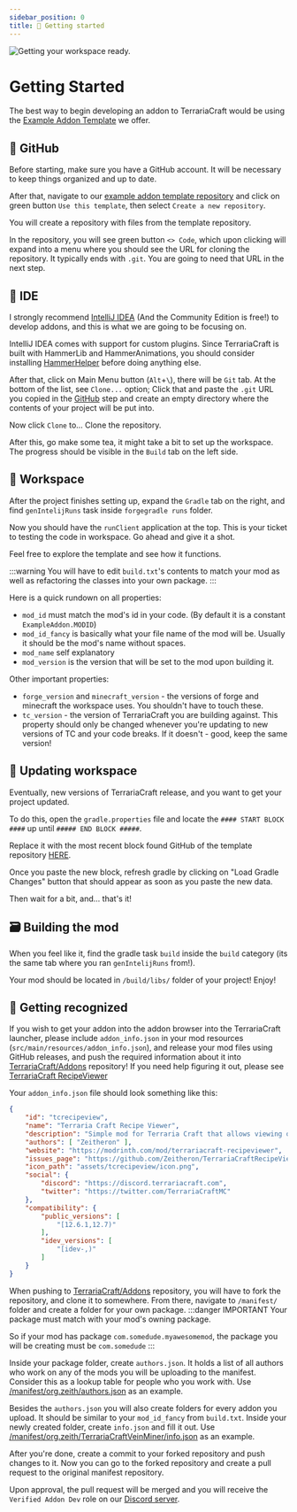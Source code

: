 ```yaml
---
sidebar_position: 0
title: 🌳 Getting started
---
```


![Getting your workspace ready.](https://assets.terrariacraft.com/media/header.webp)
# Getting Started

The best way to begin developing an addon to TerrariaCraft would be using the [Example Addon Template](https://github.com/TerrariaCraft/ExampleAddon) we offer.

## 🐙 GitHub

Before starting, make sure you have a GitHub account. It will be necessary to keep things organized and up to date.

After that, navigate to our [example addon template repository](https://github.com/TerrariaCraft/ExampleAddon) and click on green button `Use this template`, then select `Create a new repository`.

You will create a repository with files from the template repository.

In the repository, you will see green button `<> Code`, which upon clicking will expand into a menu where you should see the URL for cloning the repository. It typically ends with `.git`. You are going to need that URL in the next step.

## 🧠 IDE

I strongly recommend [IntelliJ IDEA](https://www.jetbrains.com/idea/download/?section=windows#download-block) (And the Community Edition is free!) to develop addons, and this is what we are going to be focusing on.

IntelliJ IDEA comes with support for custom plugins. Since TerrariaCraft is built with HammerLib and HammerAnimations, you should consider installing [HammerHelper](../misc/hammerhelper) before doing anything else.

After that, click on Main Menu button (`Alt`+`\`), there will be `Git` tab. At the bottom of the list, see `Clone...` option; Click that and paste the `.git` URL you copied in the [GitHub](#github) step and create an empty directory where the contents of your project will be put into.

Now click `Clone` to... Clone the repository.

After this, go make some tea, it might take a bit to set up the workspace.
The progress should be visible in the `Build` tab on the left side.

## 📁 Workspace

After the project finishes setting up, expand the `Gradle` tab on the right, and find `genIntelijRuns` task inside `forgegradle runs` folder.

Now you should have the `runClient` application at the top. This is your ticket to testing the code in workspace. Go ahead and give it a shot.

Feel free to explore the template and see how it functions.

:::warning
You will have to edit `build.txt`'s contents to match your mod as well as refactoring the classes into your own package.
:::

Here is a quick rundown on all properties:
- `mod_id` must match the mod's id in your code. (By default it is a constant `ExampleAddon.MODID`)
- `mod_id_fancy` is basically what your file name of the mod will be. Usually it should be the mod's name without spaces.
- `mod_name` self explanatory
- `mod_version` is the version that will be set to the mod upon building it.

Other important properties:
- `forge_version` and `minecraft_version` - the versions of forge and minecraft the workspace uses. You shouldn't have to touch these.
- `tc_version` - the version of TerrariaCraft you are building against. This property should only be changed whenever you're updating to new versions of TC and your code breaks. If it doesn't - good, keep the same version!

## 🔄️ Updating workspace

Eventually, new versions of TerrariaCraft release, and you want to get your project updated.

To do this, open the `gradle.properties` file and locate the `#### START BLOCK ####` up until `##### END BLOCK #####`.

Replace it with the most recent block found GitHub of the template repository [HERE](https://github.com/TerrariaCraft/ExampleAddon/blob/1.12.2/gradle.properties#L7-L14).

Once you paste the new block, refresh gradle by clicking on "Load Gradle Changes" button that should appear as soon as you paste the new data.

Then wait for a bit, and... that's it!

## 🗃️ Building the mod

When you feel like it, find the gradle task `build` inside the `build` category (its the same tab where you ran `genIntelijRuns` from!).

Your mod should be located in `/build/libs/` folder of your project! Enjoy!

## 💖 Getting recognized
If you wish to get your addon into the addon browser into the TerrariaCraft launcher, please include `addon_info.json` in your mod resources (`src/main/resources/addon_info.json`), and release your mod files using GitHub releases, and push the required information about it into [TerrariaCraft/Addons](<https://github.com/TerrariaCraft/Addons>) repository!
If you need help figuring it out, please see [TerrariaCraft RecipeViewer](<https://github.com/TerrariaCraft/TerrariaCraftRecipeViewer>)

Your `addon_info.json` file should look something like this:
```json
{
	"id": "tcrecipeview",
	"name": "Terraria Craft Recipe Viewer",
	"description": "Simple mod for Terraria Craft that allows viewing of recipes with 'R' and 'U' keys.",
	"authors": [ "Zeitheron" ],
	"website": "https://modrinth.com/mod/terrariacraft-recipeviewer",
	"issues_page": "https://github.com/Zeitheron/TerrariaCraftRecipeViewer/issues",
	"icon_path": "assets/tcrecipeview/icon.png",
	"social": {
		"discord": "https://discord.terrariacraft.com",
		"twitter": "https://twitter.com/TerrariaCraftMC"
	},
	"compatibility": {
		"public_versions": [
			"[12.6.1,12.7)"
		],
		"idev_versions": [
			"[idev-,)"
		]
	}
}
```

When pushing to [TerrariaCraft/Addons](<https://github.com/TerrariaCraft/Addons>) repository, you will have to fork the repository, and clone it to somewhere. From there, navigate to `/manifest/` folder and create a folder for your own package.
:::danger IMPORTANT
Your package must match with your mod's owning package.

So if your mod has package `com.somedude.myawesomemod`, the package you will be creating must be `com.somedude`
:::

Inside your package folder, create `authors.json`. It holds a list of all authors who work on any of the mods you will be uploading to the manifest. Consider this as a lookup table for people who you work with. Use [/manifest/org.zeith/authors.json](https://github.com/TerrariaCraft/Addons/blob/master/manifest/org.zeith/authors.json) as an example.

Besides the `authors.json` you will also create folders for every addon you upload. It should be similar to your `mod_id_fancy` from `build.txt`.
Inside your newly created folder, create `info.json` and fill it out. Use [/manifest/org.zeith/TerrariaCraftVeinMiner/info.json](https://github.com/TerrariaCraft/Addons/blob/master/manifest/org.zeith/TerrariaCraftVeinMiner/info.json) as an example.

After you're done, create a commit to your forked repository and push changes to it. Now you can go to the forked repository and create a pull request to the original manifest repository.

Upon approval, the pull request will be merged and you will receive the `Verified Addon Dev` role on our [Discord server](https://discord.terrariacraft.com).